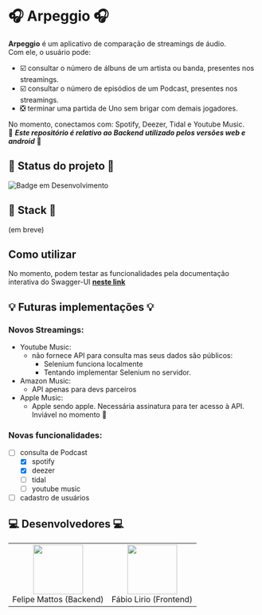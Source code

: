 # 🎧 Arpeggio 🎧
**Arpeggio** é um aplicativo de comparação de streamings de áudio.<br>
Com ele, o usuário pode:<br>
- ☑️ consultar o número de álbuns de um artista ou banda, presentes nos streamings.<br>
- ☑️ consultar o número de episódios de um Podcast, presentes nos streamings.<br>
- ❎ terminar uma partida de Uno sem brigar com demais jogadores.<br>

No momento, conectamos com: Spotify, Deezer, Tidal e Youtube Music.<br>
🚨 **_Este repositório é relativo ao Backend utilizado pelos versões web e android_** 🚨

## 🚧 Status do projeto 🚧
![Badge em Desenvolvimento](http://img.shields.io/static/v1?label=STATUS&message=EM%20DESENVOLVIMENTO&color=GREEN&style=for-the-badge)

## 🚀 Stack 🚀
(em breve)

## Como utilizar
No momento, podem testar as funcionalidades pela documentação interativa do Swagger-UI [**neste link**](https://arpeggio.up.railway.app/doc/swagger-ui/index.html)


## 💡 Futuras implementações 💡
### Novos Streamings:
- Youtube Music:
  - não fornece API para consulta mas seus dados são públicos:
    - Selenium funciona localmente
    - Tentando implementar Selenium no servidor.
- Amazon Music:
  - API apenas para devs parceiros
- Apple Music:
  - Apple sendo apple. Necessária assinatura para ter acesso à API. Inviável no momento 💸

### Novas funcionalidades:
- [ ] consulta de Podcast
  - [x] spotify
  - [x] deezer
  - [ ] tidal
  - [ ] youtube music
        
- [ ] cadastro de usuários

## 💻 Desenvolvedores 💻

<table>
  <tr>
    <td align="center">
      <a href="https://github.com/fabramattos">
        <img src="https://avatars.githubusercontent.com/u/45768087?v=4" width="100" height="100">
      </a>
      <br>Felipe Mattos (Backend)</br>
    </td>
    <td align="center">
      <a href="https://github.com/FabioLiriodev">
        <img src="https://avatars.githubusercontent.com/u/140852220?s=400&u=c03075cdb745198fe290f16fd7a345907cae4c89&v=4" width="100" height="100">
      </a>
      <br>Fábio Lirio (Frontend)</br>
    </td>
  </tr>
</table>
